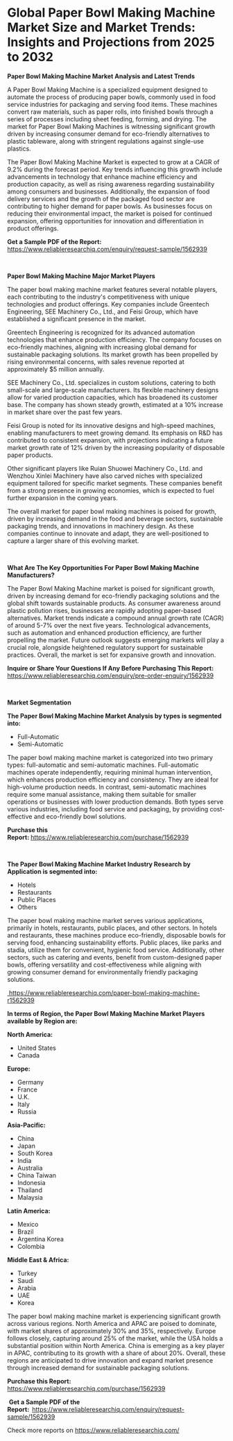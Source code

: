 <p><h1>Global Paper Bowl Making Machine Market Size and Market Trends: Insights and Projections from 2025 to 2032</h1></p><p><strong>Paper Bowl Making Machine Market Analysis and Latest Trends</strong></p>
<p><p>A Paper Bowl Making Machine is a specialized equipment designed to automate the process of producing paper bowls, commonly used in food service industries for packaging and serving food items. These machines convert raw materials, such as paper rolls, into finished bowls through a series of processes including sheet feeding, forming, and drying. The market for Paper Bowl Making Machines is witnessing significant growth driven by increasing consumer demand for eco-friendly alternatives to plastic tableware, along with stringent regulations against single-use plastics. </p><p>The Paper Bowl Making Machine Market is expected to grow at a CAGR of 9.2% during the forecast period. Key trends influencing this growth include advancements in technology that enhance machine efficiency and production capacity, as well as rising awareness regarding sustainability among consumers and businesses. Additionally, the expansion of food delivery services and the growth of the packaged food sector are contributing to higher demand for paper bowls. As businesses focus on reducing their environmental impact, the market is poised for continued expansion, offering opportunities for innovation and differentiation in product offerings.</p></p>
<p><strong>Get a Sample PDF of the Report:&nbsp;</strong> <a href="https://www.reliableresearchiq.com/enquiry/request-sample/1562939?utm_campaign=2469&utm_medium=2&utm_source=Github&utm_content=ia&utm_term=08042025&utm_id=paper-bowl-making-machine">https://www.reliableresearchiq.com/enquiry/request-sample/1562939</a></p>
<p>&nbsp;</p>
<p><strong>Paper Bowl Making Machine Major Market Players</strong></p>
<p><p>The paper bowl making machine market features several notable players, each contributing to the industry's competitiveness with unique technologies and product offerings. Key companies include Greentech Engineering, SEE Machinery Co., Ltd., and Feisi Group, which have established a significant presence in the market.</p><p>Greentech Engineering is recognized for its advanced automation technologies that enhance production efficiency. The company focuses on eco-friendly machines, aligning with increasing global demand for sustainable packaging solutions. Its market growth has been propelled by rising environmental concerns, with sales revenue reported at approximately $5 million annually.</p><p>SEE Machinery Co., Ltd. specializes in custom solutions, catering to both small-scale and large-scale manufacturers. Its flexible machinery designs allow for varied production capacities, which has broadened its customer base. The company has shown steady growth, estimated at a 10% increase in market share over the past few years.</p><p>Feisi Group is noted for its innovative designs and high-speed machines, enabling manufacturers to meet growing demand. Its emphasis on R&D has contributed to consistent expansion, with projections indicating a future market growth rate of 12% driven by the increasing popularity of disposable paper products.</p><p>Other significant players like Ruian Shuowei Machinery Co., Ltd. and Wenzhou Xinlei Machinery have also carved niches with specialized equipment tailored for specific market segments. These companies benefit from a strong presence in growing economies, which is expected to fuel further expansion in the coming years.</p><p>The overall market for paper bowl making machines is poised for growth, driven by increasing demand in the food and beverage sectors, sustainable packaging trends, and innovations in machinery design. As these companies continue to innovate and adapt, they are well-positioned to capture a larger share of this evolving market.</p></p>
<p>&nbsp;</p>
<p><strong>What Are The Key Opportunities For Paper Bowl Making Machine Manufacturers?</strong></p>
<p><p>The Paper Bowl Making Machine market is poised for significant growth, driven by increasing demand for eco-friendly packaging solutions and the global shift towards sustainable products. As consumer awareness around plastic pollution rises, businesses are rapidly adopting paper-based alternatives. Market trends indicate a compound annual growth rate (CAGR) of around 5-7% over the next five years. Technological advancements, such as automation and enhanced production efficiency, are further propelling the market. Future outlook suggests emerging markets will play a crucial role, alongside heightened regulatory support for sustainable practices. Overall, the market is set for expansive growth and innovation.</p></p>
<p><strong>Inquire or Share Your Questions If Any Before Purchasing This Report:</strong> <a href="https://www.reliableresearchiq.com/enquiry/pre-order-enquiry/1562939?utm_campaign=2469&utm_medium=2&utm_source=Github&utm_content=ia&utm_term=08042025&utm_id=paper-bowl-making-machine">https://www.reliableresearchiq.com/enquiry/pre-order-enquiry/1562939</a></p>
<p>&nbsp;</p>
<p><strong>Market Segmentation</strong></p>
<p><strong>The Paper Bowl Making Machine Market Analysis by types is segmented into:</strong></p>
<p><ul><li>Full-Automatic</li><li>Semi-Automatic</li></ul></p>
<p><p>The paper bowl making machine market is categorized into two primary types: full-automatic and semi-automatic machines. Full-automatic machines operate independently, requiring minimal human intervention, which enhances production efficiency and consistency. They are ideal for high-volume production needs. In contrast, semi-automatic machines require some manual assistance, making them suitable for smaller operations or businesses with lower production demands. Both types serve various industries, including food service and packaging, by providing cost-effective and eco-friendly bowl solutions.</p></p>
<p><strong>Purchase this Report:&nbsp;</strong><a href="https://www.reliableresearchiq.com/purchase/1562939?utm_campaign=2469&utm_medium=2&utm_source=Github&utm_content=ia&utm_term=08042025&utm_id=paper-bowl-making-machine">https://www.reliableresearchiq.com/purchase/1562939</a></p>
<p>&nbsp;</p>
<p><strong>The Paper Bowl Making Machine Market Industry Research by Application is segmented into:</strong></p>
<p><ul><li>Hotels</li><li>Restaurants</li><li>Public Places</li><li>Others</li></ul></p>
<p><p>The paper bowl making machine market serves various applications, primarily in hotels, restaurants, public places, and other sectors. In hotels and restaurants, these machines produce eco-friendly, disposable bowls for serving food, enhancing sustainability efforts. Public places, like parks and stadia, utilize them for convenient, hygienic food service. Additionally, other sectors, such as catering and events, benefit from custom-designed paper bowls, offering versatility and cost-effectiveness while aligning with growing consumer demand for environmentally friendly packaging solutions.</p></p>
<p><a href="https://www.reliableresearchiq.com/paper-bowl-making-machine-r1562939?utm_campaign=2469&utm_medium=2&utm_source=Github&utm_content=ia&utm_term=08042025&utm_id=paper-bowl-making-machine">&nbsp;https://www.reliableresearchiq.com/paper-bowl-making-machine-r1562939</a></p>
<p><strong>In terms of Region, the Paper Bowl Making Machine Market Players available by Region are:</strong></p>
<p>
    <p> <strong> North America: </strong>
        <ul>
            <li>United States</li>
            <li>Canada</li>
        </ul>
        </p> 
    <p> <strong> Europe: </strong>
        <ul>
            <li>Germany</li>
            <li>France</li>
            <li>U.K.</li>
            <li>Italy</li>
            <li>Russia</li>
        </ul>
        </p> 
    <p> <strong> Asia-Pacific: </strong>
        <ul>
            <li>China</li>
            <li>Japan</li>
            <li>South Korea</li>
            <li>India</li>
            <li>Australia</li>
            <li>China Taiwan</li>
            <li>Indonesia</li>
            <li>Thailand</li>
            <li>Malaysia</li>
        </ul>
        </p> 
    <p> <strong> Latin America: </strong>
        <ul>
            <li>Mexico</li>
            <li>Brazil</li>
            <li>Argentina Korea</li>
            <li>Colombia</li>
        </ul>
        </p> 
    <p> <strong> Middle East & Africa: </strong>
        <ul>
            <li>Turkey</li>
            <li>Saudi</li>
            <li>Arabia</li>
            <li>UAE</li>
            <li>Korea</li>
        </ul>
    </p>
    </p>
<p><p>The paper bowl making machine market is experiencing significant growth across various regions. North America and APAC are poised to dominate, with market shares of approximately 30% and 35%, respectively. Europe follows closely, capturing around 25% of the market, while the USA holds a substantial position within North America. China is emerging as a key player in APAC, contributing to its growth with a share of about 20%. Overall, these regions are anticipated to drive innovation and expand market presence through increased demand for sustainable packaging solutions.</p></p>
<p><strong>Purchase this Report: </strong><a href="https://www.reliableresearchiq.com/purchase/1562939?utm_campaign=2469&utm_medium=2&utm_source=Github&utm_content=ia&utm_term=08042025&utm_id=paper-bowl-making-machine">https://www.reliableresearchiq.com/purchase/1562939</a></p>
<p>&nbsp;<strong>Get a Sample PDF of the Report:&nbsp;&nbsp;</strong><a href="https://www.reliableresearchiq.com/enquiry/request-sample/1562939?utm_campaign=2469&utm_medium=2&utm_source=Github&utm_content=ia&utm_term=08042025&utm_id=paper-bowl-making-machine">https://www.reliableresearchiq.com/enquiry/request-sample/1562939</a></p>
<p><strong></strong></p>
<p>Check more reports on <a href="https://www.reliableresearchiq.com/?utm_campaign=2469&utm_medium=2&utm_source=Github&utm_content=ia&utm_term=08042025&utm_id=paper-bowl-making-machine">https://www.reliableresearchiq.com/</a></p>